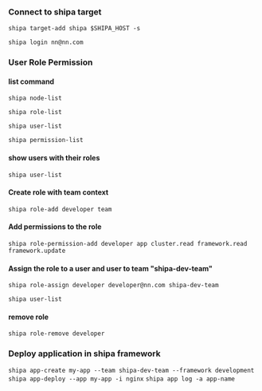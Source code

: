 ### Connect to shipa target
`shipa target-add shipa $SHIPA_HOST -s`

`shipa login nn@nn.com`

### User Role Permission

#### list command 
`shipa node-list`

`shipa role-list`

`shipa user-list`

`shipa permission-list`

#### show users with their roles
`shipa user-list`

#### Create role with team context
`shipa role-add developer team`

#### Add permissions to the role
`shipa role-permission-add developer app cluster.read framework.read framework.update`

#### Assign the role to a user and user to team "shipa-dev-team"
`shipa role-assign developer developer@nn.com shipa-dev-team`

`shipa user-list`

#### remove role 
`shipa role-remove developer`


### Deploy application in shipa framework
`shipa app-create my-app --team shipa-dev-team --framework development`
`shipa app-deploy --app my-app -i nginx`
`shipa app log -a app-name`





